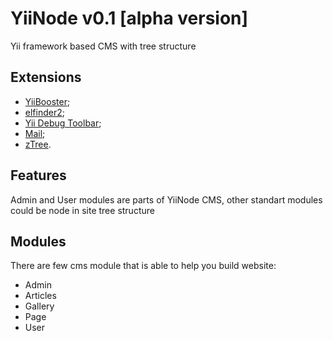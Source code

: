 YiiNode v0.1 [alpha version]
=====================================================
Yii framework based CMS with tree structure

Extensions
----------
* [YiiBooster](https://github.com/clevertech/YiiBooster);
* [elfinder2](https://github.com/xifrin/elfinder2);
* [Yii Debug Toolbar](http://www.yiiframework.com/extension/yii-debug-toolbar);
* [Mail](http://www.yiiframework.com/extension/mail);
* [zTree](http://www.yiiframework.com/extension/ztree).

Features
--------
Admin and User modules are parts of YiiNode CMS, other standart modules could be node in site tree structure

Modules
-------
There are few cms module that is able to help you build website:

* Admin
* Articles
* Gallery
* Page
* User